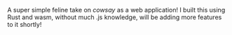 A super simple feline take on _cowsay_ as a web application! 
I built this using Rust and wasm, without much .js knowledge, will be adding more features to it shortly! 
